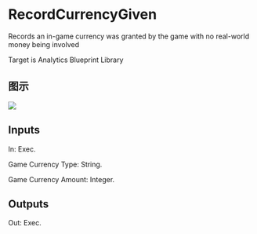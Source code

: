 # RecordCurrencyGiven

Records an in-game currency was granted by the game with no real-world money being involved

Target is Analytics Blueprint Library

## 图示

![]($-20221218-17485630.png)

## Inputs

In: Exec.

Game Currency Type: String.

Game Currency Amount: Integer.  

## Outputs

Out: Exec.

